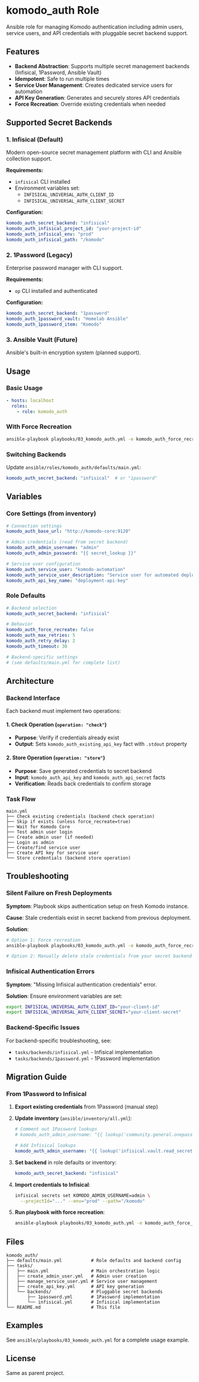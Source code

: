 # komodo_auth Role

Ansible role for managing Komodo authentication including admin users, service users, and API credentials with pluggable secret backend support.

## Features

- **Backend Abstraction**: Supports multiple secret management backends (Infisical, 1Password, Ansible Vault)
- **Idempotent**: Safe to run multiple times
- **Service User Management**: Creates dedicated service users for automation
- **API Key Generation**: Generates and securely stores API credentials
- **Force Recreation**: Override existing credentials when needed

## Supported Secret Backends

### 1. Infisical (Default)
Modern open-source secret management platform with CLI and Ansible collection support.

**Requirements:**
- `infisical` CLI installed
- Environment variables set:
  - `INFISICAL_UNIVERSAL_AUTH_CLIENT_ID`
  - `INFISICAL_UNIVERSAL_AUTH_CLIENT_SECRET`

**Configuration:**
```yaml
komodo_auth_secret_backend: "infisical"
komodo_auth_infisical_project_id: "your-project-id"
komodo_auth_infisical_env: "prod"
komodo_auth_infisical_path: "/komodo"
```

### 2. 1Password (Legacy)
Enterprise password manager with CLI support.

**Requirements:**
- `op` CLI installed and authenticated

**Configuration:**
```yaml
komodo_auth_secret_backend: "1password"
komodo_auth_1password_vault: "Homelab Ansible"
komodo_auth_1password_item: "Komodo"
```

### 3. Ansible Vault (Future)
Ansible's built-in encryption system (planned support).

## Usage

### Basic Usage

```yaml
- hosts: localhost
  roles:
    - role: komodo_auth
```

### With Force Recreation

```bash
ansible-playbook playbooks/03_komodo_auth.yml -e komodo_auth_force_recreate=true
```

### Switching Backends

Update `ansible/roles/komodo_auth/defaults/main.yml`:

```yaml
komodo_auth_secret_backend: "infisical"  # or "1password"
```

## Variables

### Core Settings (from inventory)

```yaml
# Connection settings
komodo_auth_base_url: "http://komodo-core:9120"

# Admin credentials (read from secret backend)
komodo_auth_admin_username: "admin"
komodo_auth_admin_password: "{{ secret_lookup }}"

# Service user configuration
komodo_auth_service_user: "komodo-automation"
komodo_auth_service_user_description: "Service user for automated deployments"
komodo_auth_api_key_name: "deployment-api-key"
```

### Role Defaults

```yaml
# Backend selection
komodo_auth_secret_backend: "infisical"

# Behavior
komodo_auth_force_recreate: false
komodo_auth_max_retries: 5
komodo_auth_retry_delay: 2
komodo_auth_timeout: 30

# Backend-specific settings
# (see defaults/main.yml for complete list)
```

## Architecture

### Backend Interface

Each backend must implement two operations:

#### 1. Check Operation (`operation: "check"`)
- **Purpose**: Verify if credentials already exist
- **Output**: Sets `komodo_auth_existing_api_key` fact with `.stdout` property

#### 2. Store Operation (`operation: "store"`)
- **Purpose**: Save generated credentials to secret backend
- **Input**: `komodo_auth_api_key` and `komodo_auth_api_secret` facts
- **Verification**: Reads back credentials to confirm storage

### Task Flow

```
main.yml
├── Check existing credentials (backend check operation)
├── Skip if exists (unless force_recreate=true)
├── Wait for Komodo Core
├── Test admin user login
├── Create admin user (if needed)
├── Login as admin
├── Create/find service user
├── Create API key for service user
└── Store credentials (backend store operation)
```

## Troubleshooting

### Silent Failure on Fresh Deployments

**Symptom**: Playbook skips authentication setup on fresh Komodo instance.

**Cause**: Stale credentials exist in secret backend from previous deployment.

**Solution**:
```bash
# Option 1: Force recreation
ansible-playbook playbooks/03_komodo_auth.yml -e komodo_auth_force_recreate=true

# Option 2: Manually delete stale credentials from your secret backend
```

### Infisical Authentication Errors

**Symptom**: "Missing Infisical authentication credentials" error.

**Solution**: Ensure environment variables are set:
```bash
export INFISICAL_UNIVERSAL_AUTH_CLIENT_ID="your-client-id"
export INFISICAL_UNIVERSAL_AUTH_CLIENT_SECRET="your-client-secret"
```

### Backend-Specific Issues

For backend-specific troubleshooting, see:
- `tasks/backends/infisical.yml` - Infisical implementation
- `tasks/backends/1password.yml` - 1Password implementation

## Migration Guide

### From 1Password to Infisical

1. **Export existing credentials** from 1Password (manual step)

2. **Update inventory** (`ansible/inventory/all.yml`):
   ```yaml
   # Comment out 1Password lookups
   # komodo_auth_admin_username: "{{ lookup('community.general.onepassword', ...) }}"

   # Add Infisical lookups
   komodo_auth_admin_username: "{{ lookup('infisical.vault.read_secrets', ...).value }}"
   ```

3. **Set backend** in role defaults or inventory:
   ```yaml
   komodo_auth_secret_backend: "infisical"
   ```

4. **Import credentials to Infisical**:
   ```bash
   infisical secrets set KOMODO_ADMIN_USERNAME=admin \
     --projectId="..." --env="prod" --path="/komodo"
   ```

5. **Run playbook with force recreation**:
   ```bash
   ansible-playbook playbooks/03_komodo_auth.yml -e komodo_auth_force_recreate=true
   ```

## Files

```
komodo_auth/
├── defaults/main.yml           # Role defaults and backend config
├── tasks/
│   ├── main.yml                # Main orchestration logic
│   ├── create_admin_user.yml   # Admin user creation
│   ├── manage_service_user.yml # Service user management
│   ├── create_api_key.yml      # API key generation
│   └── backends/               # Pluggable secret backends
│       ├── 1password.yml       # 1Password implementation
│       └── infisical.yml       # Infisical implementation
└── README.md                   # This file
```

## Examples

See `ansible/playbooks/03_komodo_auth.yml` for a complete usage example.

## License

Same as parent project.
